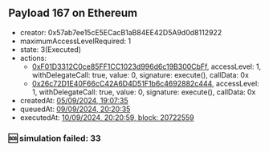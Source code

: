 ## Payload 167 on Ethereum

- creator: 0x57ab7ee15cE5ECacB1aB84EE42D5A9d0d8112922
- maximumAccessLevelRequired: 1
- state: 3(Executed)
- actions:
  - [0xF01D3312C0ce85FF1CC1023d996d6c19B300CbFf](https://etherscan.io/tx/0xF01D3312C0ce85FF1CC1023d996d6c19B300CbFf), accessLevel: 1, withDelegateCall: true, value: 0, signature: execute(), callData: 0x
  - [0x26c72D1E40F66cC42A6D4D51F1b6c4692882c444](https://etherscan.io/tx/0x26c72D1E40F66cC42A6D4D51F1b6c4692882c444), accessLevel: 1, withDelegateCall: true, value: 0, signature: execute(), callData: 0x
- createdAt: [05/09/2024, 19:07:35](https://etherscan.io/tx/0x30021dc8d948be4f956225abb419299c78ffaf1fe553f31e77cdc657ada342a3)
- queuedAt: [09/09/2024, 20:20:35](https://etherscan.io/tx/0x950047e7826f11c787b46f4e06f46899bebe93c4784a30e294fd915ee68048f7)
- executedAt: [10/09/2024, 20:20:59, block: 20722559](https://etherscan.io/tx/0x655ef6677b52c06d48371447b1c8a645c816483175dd7e726e5d490dcc4dd1b3)

### :sos: simulation failed: 33
